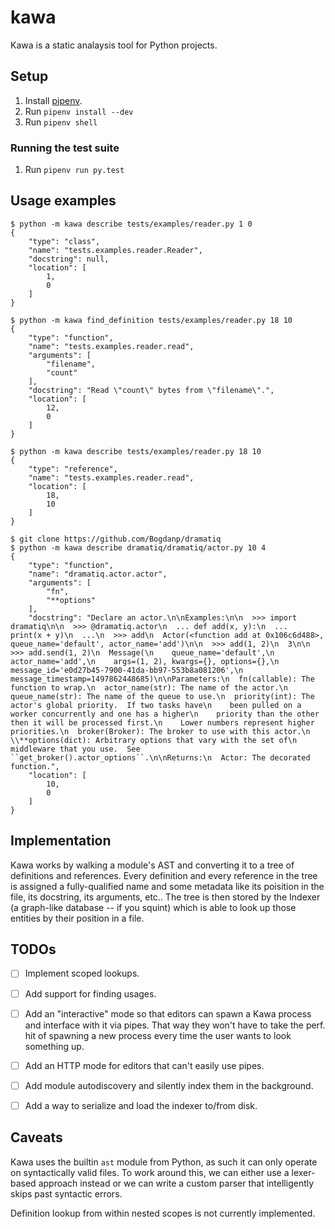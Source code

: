 # kawa

Kawa is a static analaysis tool for Python projects.

## Setup

1. Install [pipenv][pipenv].
1. Run `pipenv install --dev`
1. Run `pipenv shell`

### Running the test suite

1. Run `pipenv run py.test`


## Usage examples

```
$ python -m kawa describe tests/examples/reader.py 1 0
{
    "type": "class",
    "name": "tests.examples.reader.Reader",
    "docstring": null,
    "location": [
        1,
        0
    ]
}
```

```
$ python -m kawa find_definition tests/examples/reader.py 18 10
{
    "type": "function",
    "name": "tests.examples.reader.read",
    "arguments": [
        "filename",
        "count"
    ],
    "docstring": "Read \"count\" bytes from \"filename\".",
    "location": [
        12,
        0
    ]
}
```

```
$ python -m kawa describe tests/examples/reader.py 18 10
{
    "type": "reference",
    "name": "tests.examples.reader.read",
    "location": [
        18,
        10
    ]
}
```

```
$ git clone https://github.com/Bogdanp/dramatiq
$ python -m kawa describe dramatiq/dramatiq/actor.py 10 4
{
    "type": "function",
    "name": "dramatiq.actor.actor",
    "arguments": [
        "fn",
        "**options"
    ],
    "docstring": "Declare an actor.\n\nExamples:\n\n  >>> import dramatiq\n\n  >>> @dramatiq.actor\n  ... def add(x, y):\n  ...   print(x + y)\n  ...\n  >>> add\n  Actor(<function add at 0x106c6d488>, queue_name='default', actor_name='add')\n\n  >>> add(1, 2)\n  3\n\n  >>> add.send(1, 2)\n  Message(\n    queue_name='default',\n    actor_name='add',\n    args=(1, 2), kwargs={}, options={},\n    message_id='e0d27b45-7900-41da-bb97-553b8a081206',\n    message_timestamp=1497862448685)\n\nParameters:\n  fn(callable): The function to wrap.\n  actor_name(str): The name of the actor.\n  queue_name(str): The name of the queue to use.\n  priority(int): The actor's global priority.  If two tasks have\n    been pulled on a worker concurrently and one has a higher\n    priority than the other then it will be processed first.\n    Lower numbers represent higher priorities.\n  broker(Broker): The broker to use with this actor.\n  \\**options(dict): Arbitrary options that vary with the set of\n    middleware that you use.  See ``get_broker().actor_options``.\n\nReturns:\n  Actor: The decorated function.",
    "location": [
        10,
        0
    ]
}
```


## Implementation

Kawa works by walking a module's AST and converting it to a tree of
definitions and references.  Every definition and every reference in
the tree is assigned a fully-qualified name and some metadata like its
poisition in the file, its docstring, its arguments, etc..  The tree
is then stored by the Indexer (a graph-like database -- if you squint)
which is able to look up those entities by their position in a file.


## TODOs

* [ ] Implement scoped lookups.
* [ ] Add support for finding usages.
* [ ] Add an "interactive" mode so that editors can spawn a Kawa
  process and interface with it via pipes.  That way they won't have
  to take the perf. hit of spawning a new process every time the user
  wants to look something up.
* [ ] Add an HTTP mode for editors that can't easily use pipes.
* [ ] Add module autodiscovery and silently index them in the
  background.
* [ ] Add a way to serialize and load the indexer to/from disk.


## Caveats

Kawa uses the builtin `ast` module from Python, as such it can only
operate on syntactically valid files.  To work around this, we can
either use a lexer-based approach instead or we can write a custom
parser that intelligently skips past syntactic errors.

Definition lookup from within nested scopes is not currently
implemented.


[pipenv]: https://docs.pipenv.org/#install-pipenv-today

